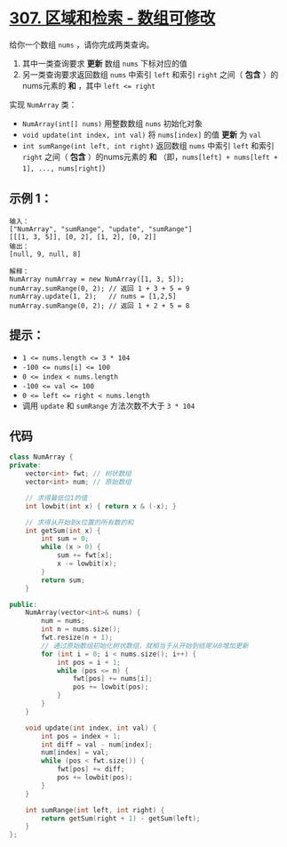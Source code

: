 # [307. 区域和检索 - 数组可修改](https://leetcode.cn/problems/range-sum-query-mutable/)

给你一个数组 `nums` ，请你完成两类查询。

1. 其中一类查询要求 **更新** 数组 `nums` 下标对应的值
2. 另一类查询要求返回数组 `nums` 中索引 `left` 和索引 `right` 之间（ **包含** ）的nums元素的 **和** ，其中 `left <= right`

实现 `NumArray` 类：

- `NumArray(int[] nums)` 用整数数组 `nums` 初始化对象
- `void update(int index, int val)` 将 `nums[index]` 的值 **更新** 为 `val`
- `int sumRange(int left, int right)` 返回数组 `nums` 中索引 `left` 和索引 `right` 之间（ **包含** ）的nums元素的 **和** （即，`nums[left] + nums[left + 1], ..., nums[right]`）

## **示例 1：**

```
输入：
["NumArray", "sumRange", "update", "sumRange"]
[[[1, 3, 5]], [0, 2], [1, 2], [0, 2]]
输出：
[null, 9, null, 8]

解释：
NumArray numArray = new NumArray([1, 3, 5]);
numArray.sumRange(0, 2); // 返回 1 + 3 + 5 = 9
numArray.update(1, 2);   // nums = [1,2,5]
numArray.sumRange(0, 2); // 返回 1 + 2 + 5 = 8
```

## **提示：**

- `1 <= nums.length <= 3 * 104`
- `-100 <= nums[i] <= 100`
- `0 <= index < nums.length`
- `-100 <= val <= 100`
- `0 <= left <= right < nums.length`
- 调用 `update` 和 `sumRange` 方法次数不大于 `3 * 104` 

## 代码

```cpp
class NumArray {
private:
    vector<int> fwt; // 树状数组
    vector<int> num; // 原始数组

    // 求得最低位1的值
    int lowbit(int x) { return x & (-x); }

    // 求得从开始到x位置的所有数的和
    int getSum(int x) {
        int sum = 0;
        while (x > 0) {
            sum += fwt[x];
            x -= lowbit(x);
        }
        return sum;
    }

public:
    NumArray(vector<int>& nums) {
        num = nums;
        int n = nums.size();
        fwt.resize(n + 1);
        // 通过原始数组初始化树状数组，就相当于从开始到结尾从0增加更新
        for (int i = 0; i < nums.size(); i++) {
            int pos = i + 1;
            while (pos <= n) {
                fwt[pos] += nums[i];
                pos += lowbit(pos);
            }
        }
    }

    void update(int index, int val) {
        int pos = index + 1;
        int diff = val - num[index];
        num[index] = val;
        while (pos < fwt.size()) {
            fwt[pos] += diff;
            pos += lowbit(pos);
        }
    }

    int sumRange(int left, int right) {
        return getSum(right + 1) - getSum(left);
    }
};
```

